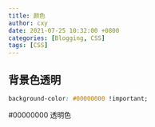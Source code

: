 ```yaml
---
title: 颜色
author: cxy
date: 2021-07-25 10:32:00 +0800
categories: [Blogging, CSS]
tags: [CSS]
---
```


## 背景色透明

```CSS
background-color: #00000000 !important;
```

#00000000	透明色
